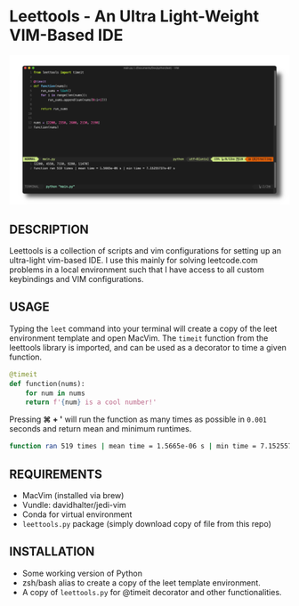 # Leettools - An Ultra Light-Weight VIM-Based IDE

![projectimage](img/leet.png)

## DESCRIPTION
Leettools is a collection of scripts and vim configurations for setting up an ultra-light vim-based IDE. I use this mainly for solving leetcode.com problems in a local environment such that I have access to all custom keybindings and VIM configurations.

## USAGE
Typing the `leet` command into your terminal will create a copy of the leet environment template and open MacVim. The `timeit` function from the leettools library is imported, and can be used as a decorator to time a given function.

```python
@timeit
def function(nums):
	for num in nums
	return f'{num} is a cool number!'
```

Pressing **⌘ + '** will run the function as many times as possible in `0.001` seconds and return mean and minimum runtimes.
```bash
function ran 519 times | mean time = 1.5665e-06 s | min time = 7.15255737e-07 s
```


## REQUIREMENTS
* MacVim (installed via brew)
* Vundle: davidhalter/jedi-vim
* Conda for virtual environment
* `leettools.py` package (simply download copy of file from this repo)

## INSTALLATION
* Some working version of Python
* zsh/bash alias to create a copy of the leet template environment.
* A copy of `leettools.py` for @timeit decorator and other functionalities.